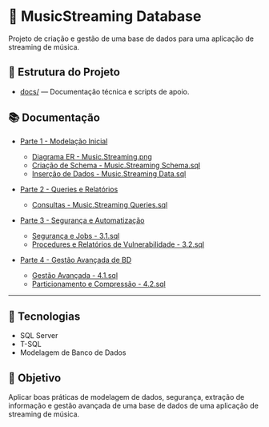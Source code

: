 # 🎵 MusicStreaming Database

Projeto de criação e gestão de uma base de dados para uma aplicação de streaming de música.

## 📁 Estrutura do Projeto

- [docs/](docs/) — Documentação técnica e scripts de apoio.

## 📚 Documentação

- [Parte 1 - Modelação Inicial](docs/parte-1-modelacao-inicial/)
  - [Diagrama ER - Music.Streaming.png](docs/parte-1-modelacao-inicial/ER%20Music.Streaming.png)
  - [Criação de Schema - Music.Streaming Schema.sql](docs/parte-1-modelacao-inicial/Music.Streaming%20Schema.sql)
  - [Inserção de Dados - Music.Streaming Data.sql](docs/parte-1-modelacao-inicial/Music.Streaming%20Data.sql)

- [Parte 2 - Queries e Relatórios](docs/parte-2-queries-e-relatorios/)
  - [Consultas - Music.Streaming Queries.sql](docs/parte-2-queries-e-relatorios/Music.Streaming%20Queries.sql)

- [Parte 3 - Segurança e Automatização](docs/parte-3-seguranca-e-automatizacao/)
  - [Segurança e Jobs - 3.1.sql](docs/parte-3-seguranca-e-automatizacao/3.1.sql)
  - [Procedures e Relatórios de Vulnerabilidade - 3.2.sql](docs/parte-3-seguranca-e-automatizacao/3.2.sql)

- [Parte 4 - Gestão Avançada de BD](docs/parte-4-gestao-avancada-bd/)
  - [Gestão Avançada - 4.1.sql](docs/parte-4-gestao-avancada-bd/4.1.sql)
  - [Particionamento e Compressão - 4.2.sql](docs/parte-4-gestao-avancada-bd/4.2.sql)

---

## 📌 Tecnologias

- SQL Server
- T-SQL
- Modelagem de Banco de Dados

## 📄 Objetivo

Aplicar boas práticas de modelagem de dados, segurança, extração de informação e gestão avançada de uma base de dados de uma aplicação de streaming de música.
